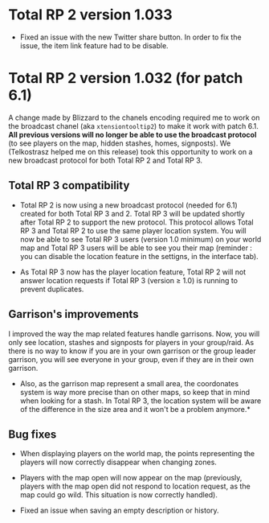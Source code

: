 # **Total RP 2 version 1.033**

* Fixed an issue with the new Twitter share button. In order to fix the issue, the item link feature had to be disable.

# **Total RP 2 version 1.032 (for patch 6.1)**

A change made by Blizzard to the chanels encoding required me to work on the broadcast chanel (aka `xtensiontooltip2`) to make it work with patch 6.1. **All previous versions will no longer be able to use the broadcast protocol** (to see players on the map, hidden stashes, homes, signposts). We (Telkostrasz helped me on this release) took this opportunity to work on a new broadcast protocol for both Total RP 2 and Total RP 3. 

## **Total RP 3 compatibility**

* Total RP 2 is now using a new broadcast protocol (needed for 6.1) created for both Total RP 3 and 2. Total RP 3 will be updated shortly after Total RP 2 to support the new protocol. This protocol allows Total RP 3 and Total RP 2 to use the same player location system. You will now be able to see Total RP 3 users (version 1.0 minimum) on your world map and Total RP 3 users will be able to see you their map (reminder : you can disable the location feature in the settigns, in the interface tab).

* As Total RP 3 now has the player location feature, Total RP 2 will not answer location requests if Total RP 3 (version ≥ 1.0) is running to prevent duplicates. 

## **Garrison's improvements**

I improved the way the map related features handle garrisons. Now, you will only see location, stashes and signposts for players in your group/raid. As there is no way to know if you are in your own garrison or the group leader garrison, you will see everyone in your group, even if they are in their own garrison. 

* Also, as the garrison map represent a small area, the coordonates system is way more precise than on other maps, so keep that in mind when looking for a stash. In Total RP 3, the location system will be aware of the difference in the size area and it won't be a problem anymore.*

## **Bug fixes**

* When displaying players on the world map, the points representing the players will now correctly disappear when changing zones.

* Players with the map open will now appear on the map (previously, players with the map open did not respond to location request, as the map could go wild. This situation is now correctly handled).

* Fixed an issue when saving an empty description or history.